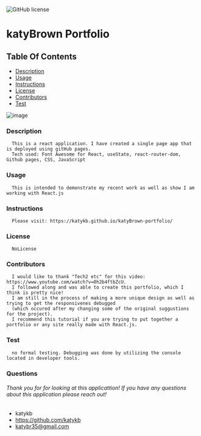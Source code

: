 ![GitHub license](https://img.shields.io/badge/license-NoLicense-blue.svg)
# katyBrown Portfolio
## Table Of Contents
* [Description](#description)
* [Usage](#usage)
* [Instructions](#instructions)
* [License](#license)
* [Contributors](#contributors)
* [Test](#test)

![image](https://user-images.githubusercontent.com/97707793/188698504-6981239c-4e1a-4940-84f0-12c26dd3c040.png)

### Description
      This is a react application. I have created a single page app that is deployed using gitHub pages.
      Tech used: Font Awesome for React, useState, react-router-dom, Github pages, CSS, JavaScript 
### Usage
      This is intended to demonstrate my recent work as well as show I am working with React.js
### Instructions
      Please visit: https://katykb.github.io/katyBrown-portfolio/
### License
      NoLicense
### Contributors
      I would like to thank "Tech2 etc" for this video: https://www.youtube.com/watch?v=0h2b4ftbZcU. 
      I followed along and was able to create this portfolio, which I think is pretty nice! 
      I am still in the process of making a more unique design as well as trying to get the responsivenes debugged 
      (which occured after my changing some of the original suggustions for the project).
      I recommend this tutorial if you are trying to put together a portfolio or any site really made with React.js.
### Test
      no formal testing. Debugging was done by utilizing the console located in developer tools.

### Questions
###### Thank you for for looking at this applicattion! If you have any questions about this application please reach out!     
* katykb
* https://github.com/katykb 
* katybr35@gmail.com
